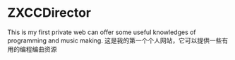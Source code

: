 # ZXCCDirector
This is my first private web can offer some useful knowledges of programming and music making.
这是我的第一个个人网站，它可以提供一些有用的编程编曲资源
